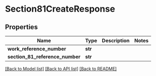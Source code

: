 # Section81CreateResponse

## Properties
Name | Type | Description | Notes
------------ | ------------- | ------------- | -------------
**work_reference_number** | **str** |  | 
**section_81_reference_number** | **str** |  | 

[[Back to Model list]](../README.md#documentation-for-models) [[Back to API list]](../README.md#documentation-for-api-endpoints) [[Back to README]](../README.md)

